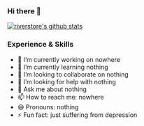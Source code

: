 ### Hi there 👋
[![riverstore's github stats](https://github-readme-stats.vercel.app/api?username=riverstore&show_icons=true&icon_color=199861&count_private=true&include_all_commits=true)](https://github.com/riverstore)

### Experience & Skills

- 🔭 I’m currently working on nowhere
- 🌱 I’m currently learning nothing
- 👯 I’m looking to collaborate on nothing
- 🤔 I’m looking for help with nothing
- 💬 Ask me about nothing
- 📫 How to reach me: nowhere
- 😄 Pronouns: nothing
- ⚡ Fun fact: just suffering from depression
